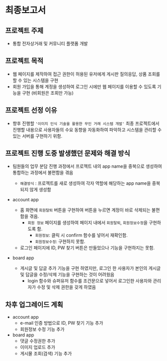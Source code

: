 # 최종보고서

## 프로젝트 주제
- 통합 전자상거래 및 커뮤니티 플랫폼 개발 

## 프로젝트 목적
- 웹 페이지를 제작하여 접근 권한이 허용된 유저에게 게시판 질의응답, 상품 조회를 할 수 있는 시스템을 구현
- 회원 가입을 통해 계정을 생성하여 로그인 시에만 웹 페이지를 이용할 수 있도록 기능을 구현 (비회원은 조회만 가능)

## 프로젝트 선정 이유
- 향후 진행할 `'이미지 인식 기술을 활용한 무인 거래 시스템 개발'` 최종 프로젝트에서 진행할 내용으로 사용자들의 수요 동향을 자동화하여 파악하고 시스템을 관리할 수 있는 서버를 구현하기 위함.

## 프로젝트 진행 도중 발생했던 문제와 해결 방식
- 팀원들의 업무 분담 진행 과정에서 프로젝트 내의 app name을 중복으로 생성하여 통합하는 과정에서 불편함을 겪음
  - `해결방식` : 프로젝트를 새로 생성하여 각자 역할에 해당하는 app name을 중복되지 않게 생성함
- account app
  - 홈 화면에 `회원탈퇴` 버튼을 구현하여 버튼을 누르면 계정이 바로 삭제되는 불편함을 겪음.
    - `회원 정보` 페이지를 생성하여 페이지 내에서 `회원탈퇴`, `회원정보수정`을 구현하도록 함.
      - `회원정보`: 클릭 시 confirm 함수를 넣어서 재확인함.
      - `회원정보수정`: 구현하지 못함.
  - 로그인 페이지에 ID, PW 찾기 버튼은 만들었으나 기능을 구현하지는 못함.

- board app
  - 게시글 및 답글 추가 기능을 구현 하였지만, 로그인 한 사용자가 본인의 게시글 및 답글을 수정/삭제 기능을 구현하는 것이 어려웠음
    - login 함수와 슈퍼유저 함수를 조건문으로 넣어서 로그인한 사용자와 관리자가 수정 및 삭제 권한을 갖게 하였음


## 차후 업그레이드 계획
- account app
  - e-mail 인증 방법으로 ID, PW 찾기 기능 추가
  - 회원정보 수정 기능 추가
- board app
  - 댓글 수정권한 추가
  - 이미지 업로드 추가
  - 게시물 조회(검색) 기능 추가